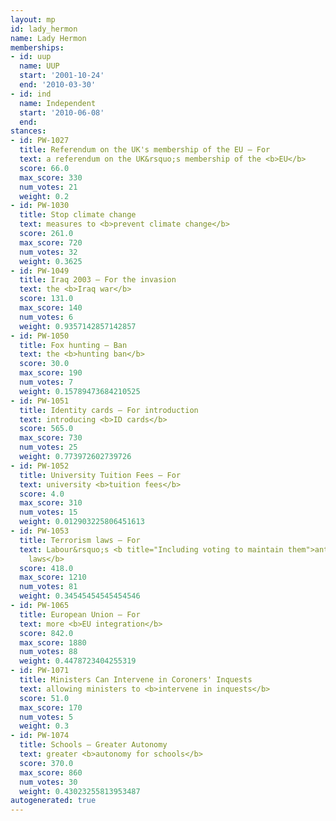 ```yaml
---
layout: mp
id: lady_hermon
name: Lady Hermon
memberships:
- id: uup
  name: UUP
  start: '2001-10-24'
  end: '2010-03-30'
- id: ind
  name: Independent
  start: '2010-06-08'
  end: 
stances:
- id: PW-1027
  title: Referendum on the UK's membership of the EU — For
  text: a referendum on the UK&rsquo;s membership of the <b>EU</b>
  score: 66.0
  max_score: 330
  num_votes: 21
  weight: 0.2
- id: PW-1030
  title: Stop climate change
  text: measures to <b>prevent climate change</b>
  score: 261.0
  max_score: 720
  num_votes: 32
  weight: 0.3625
- id: PW-1049
  title: Iraq 2003 — For the invasion
  text: the <b>Iraq war</b>
  score: 131.0
  max_score: 140
  num_votes: 6
  weight: 0.9357142857142857
- id: PW-1050
  title: Fox hunting — Ban
  text: the <b>hunting ban</b>
  score: 30.0
  max_score: 190
  num_votes: 7
  weight: 0.15789473684210525
- id: PW-1051
  title: Identity cards — For introduction
  text: introducing <b>ID cards</b>
  score: 565.0
  max_score: 730
  num_votes: 25
  weight: 0.773972602739726
- id: PW-1052
  title: University Tuition Fees — For
  text: university <b>tuition fees</b>
  score: 4.0
  max_score: 310
  num_votes: 15
  weight: 0.012903225806451613
- id: PW-1053
  title: Terrorism laws — For
  text: Labour&rsquo;s <b title="Including voting to maintain them">anti-terrorism
    laws</b>
  score: 418.0
  max_score: 1210
  num_votes: 81
  weight: 0.34545454545454546
- id: PW-1065
  title: European Union — For
  text: more <b>EU integration</b>
  score: 842.0
  max_score: 1880
  num_votes: 88
  weight: 0.4478723404255319
- id: PW-1071
  title: Ministers Can Intervene in Coroners' Inquests
  text: allowing ministers to <b>intervene in inquests</b>
  score: 51.0
  max_score: 170
  num_votes: 5
  weight: 0.3
- id: PW-1074
  title: Schools — Greater Autonomy
  text: greater <b>autonomy for schools</b>
  score: 370.0
  max_score: 860
  num_votes: 30
  weight: 0.43023255813953487
autogenerated: true
---
```

